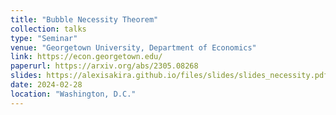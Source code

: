 ```yaml
---
title: "Bubble Necessity Theorem"
collection: talks
type: "Seminar"
venue: "Georgetown University, Department of Economics"
link: https://econ.georgetown.edu/
paperurl: https://arxiv.org/abs/2305.08268
slides: https://alexisakira.github.io/files/slides/slides_necessity.pdf
date: 2024-02-28
location: "Washington, D.C."
---
```

